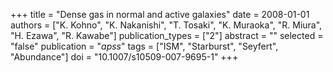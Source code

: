 +++
title = "Dense gas in normal and active galaxies"
date = 2008-01-01
authors = ["K. Kohno", "K. Nakanishi", "T. Tosaki", "K. Muraoka", "R. Miura", "H. Ezawa", "R. Kawabe"]
publication_types = ["2"]
abstract = ""
selected = "false"
publication = "*apss*"
tags = ["ISM", "Starburst", "Seyfert", "Abundance"]
doi = "10.1007/s10509-007-9695-1"
+++

